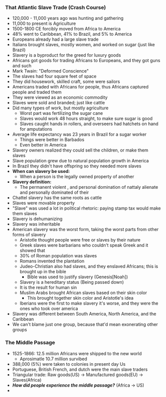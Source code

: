 ### That Atlantic Slave Trade (Crash Course)

* 120,000 - 11,000 years ago was hunting and gathering 
* 11,000 to present is Agriculture 
* 1500-1800 CE forcibly moved from Africa to America
* 48% went to Caribbean, 41% to Brazil, and 5% to America
* Europeans already had a large slave trade
* Italians brought slaves, mostly women, and worked on sugar (just like Brazil)
* Slavery is a byproduct for the greed for luxury goods
* Africans got goods for trading Africans to Europeans, and they got guns and such
* Mark Twain: "Deformed Conscience"
* The slaves had four square feet of space
* They did housework, skilled craft, some were sailors
* Americans traded with Africans for people, thus Africans captured people and traded them
* They were viewed as an economic commodity 
* Slaves were sold and branded; just like cattle
* Did many types of work, but mostly agriculture 
  * Worst part was fertilizing the sugar cane
  * Slaves would work 48 hours straight, to make sure sugar is good
  * Slaves caught hands in rollers, and overseers had hatchets on hand for amputations
* Average life expectancy was 23 years in Brazil for a sugar worker
  * Things were better in Barbados
  * Even better in America 
* Slavery owners realized they could sell the children, or make them slaves 
* Slave population grew due to natural population growth in America
* In Brazil they didn't have offspring so they needed more slaves
* **When can slavery be used:**
  * When a person is the legally owned property of another
* **Slavery definition:**
  * The permanent violent , and personal domination of nattaly alienate and personally dominated of their 
* Chattel slavery has the same roots as cattle 
* Slaves were movable property
* "Slave" was used a lot in political rhetoric: paying stamp tax would make them slaves 
* Slavery is dehumanizing
* Slavery was inheritable
* American slavery was the worst form, taking the worst parts from other forms of slavery
  * Aristotle thought people were free or slaves by their nature
  * Greek slaves were barbarians who couldn't speak Greek and it showed that
  * 30% of Roman population was slaves 
  * Romans invented the plantation
  * Judeo-Christian also had slaves, and they enslaved Africans; this is brought up in the bible
    * Bible was used to justify slavery (Genesis[Noah])
  * Slavery is a hereditary status (Being passed down)
  * It is the result for human sin 
  * Muslim Arabs brought African slaves based on their skin color
    * This brought together skin color and Aristotle's idea
  * Iberians were the first to make slavery it's worse, and they were the ones who took over america
* Slavery was different between South America, North America, and the Caribbean 
* We can't blame just one group, because that'd mean exonerating other groups 

### The Middle Passage

* 1525-1866: 12.5 million Africans were shipped to the new world
  * Aprosimatle 10.7 million survibed
* 388,000 (5%) were taken to colonies in present day Us
* Portuguese, British French, and dutch were the main slave traders 
* Triangular trade: Raw goods(US) -> Manufactured goods(EU) -> Slaves(Africa)
* ***How did people experience the middle passage?*** (Africa -> US)
* 